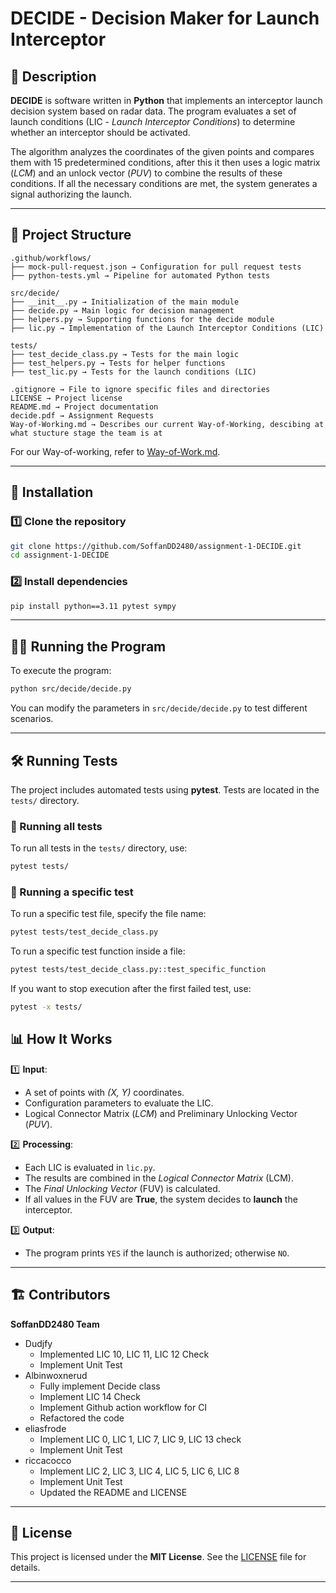 # DECIDE - Decision Maker for Launch Interceptor

## 📌 Description

**DECIDE** is software written in **Python** that implements an interceptor launch decision system based on radar data.
The program evaluates a set of launch conditions (LIC - *Launch Interceptor Conditions*) to determine whether an interceptor should be activated.

The algorithm analyzes the coordinates of the given points and compares them with 15 predetermined conditions, after this it then uses a logic matrix (*LCM*) and an unlock vector (*PUV*) to combine the results of these conditions. 
If all the necessary conditions are met, the system generates a signal authorizing the launch.

---

## 📂 Project Structure

```
.github/workflows/
├── mock-pull-request.json → Configuration for pull request tests
├── python-tests.yml → Pipeline for automated Python tests

src/decide/
├── __init__.py → Initialization of the main module
├── decide.py → Main logic for decision management
├── helpers.py → Supporting functions for the decide module
├── lic.py → Implementation of the Launch Interceptor Conditions (LIC)

tests/
├── test_decide_class.py → Tests for the main logic
├── test_helpers.py → Tests for helper functions
├── test_lic.py → Tests for the launch conditions (LIC)

.gitignore → File to ignore specific files and directories
LICENSE → Project license
README.md → Project documentation
decide.pdf → Assignment Requests
Way-of-Working.md → Describes our current Way-of-Working, descibing at what stucture stage the team is at

```

For our Way-of-working, refer to [Way-of-Work.md](Way-of-Working).

---

## 🚀 Installation

### 1️⃣ Clone the repository

```bash
git clone https://github.com/SoffanDD2480/assignment-1-DECIDE.git
cd assignment-1-DECIDE
```


### 2️⃣ Install dependencies

```bash
pip install python==3.11 pytest sympy
```

---

## 🏃‍♂️ Running the Program

To execute the program:

```bash
python src/decide/decide.py
```

You can modify the parameters in `src/decide/decide.py` to test different scenarios.

---

## 🛠 Running Tests

The project includes automated tests using **pytest**. Tests are located in the `tests/` directory.

### 🔹 Running all tests
To run all tests in the `tests/` directory, use:

```bash
pytest tests/
```

### 🔹 Running a specific test
To run a specific test file, specify the file name:

```bash
pytest tests/test_decide_class.py
```

To run a specific test function inside a file:

```bash
pytest tests/test_decide_class.py::test_specific_function
```

If you want to stop execution after the first failed test, use:

```bash
pytest -x tests/
```

## 📊 How It Works

1️⃣ **Input**:  
   - A set of points with *(X, Y)* coordinates.  
   - Configuration parameters to evaluate the LIC.  
   - Logical Connector Matrix (*LCM*) and Preliminary Unlocking Vector (*PUV*).  

2️⃣ **Processing**:  
   - Each LIC is evaluated in `lic.py`.  
   - The results are combined in the *Logical Connector Matrix* (LCM).  
   - The *Final Unlocking Vector* (FUV) is calculated.  
   - If all values in the FUV are **True**, the system decides to **launch** the interceptor.  

3️⃣ **Output**:  
   - The program prints `YES` if the launch is authorized; otherwise `NO`.  

---

## 🏗 Contributors

**SoffanDD2480 Team**
- Dudjfy
    - Implemented LIC 10, LIC 11, LIC 12 Check
    - Implement Unit Test 
- Albinwoxnerud
    - Fully implement Decide class
    - Implement LIC 14 Check
    - Implement Github action workflow for CI
    - Refactored the code
- eliasfrode
    - Implement LIC 0, LIC 1, LIC 7, LIC 9, LIC 13 check
    - Implement Unit Test 
- riccacocco
    - Implement LIC 2, LIC 3, LIC 4, LIC 5, LIC 6, LIC 8
    - Implement Unit Test
    - Updated the README and LICENSE

---

## 📜 License

This project is licensed under the **MIT License**. See the [LICENSE](LICENSE) file for details.

---
